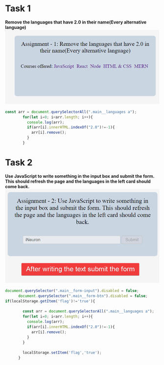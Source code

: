 # Task 1
**Remove the languages that have 2.0 in their name(Every alternative language)**
![Alt text](./ass7.1-after.png)
```Javascript
const arr = document.querySelectorAll(".main__languages a");
        for(let i=0; i<arr.length; i++){
          console.log(arr);
          if(arr[i].innerHTML.indexOf("2.0")!=-1){
            arr[i].remove();
          }
        }
```
# Task 2
**Use JavaScript to write something in the input box and submit the form. This should refresh the page and the languages in the left card should come back.**
![Alt text](./ass7.2-after.png)
```Javascript
document.querySelector(".main__form-input").disabled = false;
      document.querySelector(".main__form-btn").disabled = false;
if(localStorage.getItem('flag')!='true'){
        
        const arr = document.querySelectorAll(".main__languages a");
        for(let i=0; i<arr.length; i++){
          console.log(arr);
          if(arr[i].innerHTML.indexOf("2.0")!=-1){
            arr[i].remove();
          }
        }
        
        localStorage.setItem('flag','true');
      }
```
